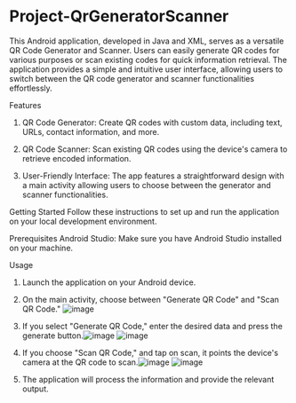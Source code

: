 # Project-QrGeneratorScanner
This Android application, developed in Java and XML, serves as a versatile QR Code Generator and Scanner. Users can easily generate QR codes for various purposes or scan existing codes for quick information retrieval. The application provides a simple and intuitive user interface, allowing users to switch between the QR code generator and scanner functionalities effortlessly.

Features
  
  1. QR Code Generator: Create QR codes with custom data, including text, URLs, contact information, and more.
  
  2. QR Code Scanner: Scan existing QR codes using the device's camera to retrieve encoded information.
  
  3. User-Friendly Interface: The app features a straightforward design with a main activity allowing users to choose between the generator and scanner functionalities.

Getting Started
Follow these instructions to set up and run the application on your local development environment.

Prerequisites
  Android Studio: Make sure you have Android Studio installed on your machine.
  
Usage
  1. Launch the application on your Android device.
  2. On the main activity, choose between "Generate QR Code" and "Scan QR Code."
     ![image](https://github.com/Parthahuja03/Project-QrGeneratorScanner/assets/88334038/aaae1fd6-a1b3-4152-b3e8-70cf5e6d36e5)
  3. If you select "Generate QR Code," enter the desired data and press the generate button.![image](https://github.com/Parthahuja03/Project-QrGeneratorScanner/assets/88334038/4764b94d-e121-4671-9e4c-29f277b30ed2)
  ![image](https://github.com/Parthahuja03/Project-QrGeneratorScanner/assets/88334038/eb085937-aa8a-458e-98d8-d7bdd35d96f2)

  4. If you choose "Scan QR Code," and tap on scan, it points the device's camera at the QR code to scan.![image](https://github.com/Parthahuja03/Project-QrGeneratorScanner/assets/88334038/1fed6352-f9d4-43e7-b561-fcad5b2ff514)
![image](https://github.com/Parthahuja03/Project-QrGeneratorScanner/assets/88334038/c286fa99-55e3-48fd-bc96-1b998bd8b38b)

  5. The application will process the information and provide the relevant output.
